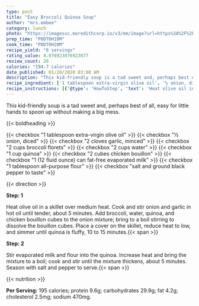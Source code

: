 ```yaml
---
type: post
title: "Easy Broccoli Quinoa Soup"
author: "mrs.embee"
category: lunch
photo: "https://imagesvc.meredithcorp.io/v3/mm/image?url=https%3A%2F%2Fimages.media-allrecipes.com%2Fuserphotos%2F879770.jpg"
prep_time: "P0DT0H10M"
cook_time: "P0DT0H20M"
recipe_yield: "6 servings"
rating_value: 4.076923076923077
review_count: 26
calories: "194.7 calories"
date_published: 01/20/2020 03:08 AM
description: "This kid-friendly soup is a tad sweet and, perhaps best of all, easy for little hands to spoon up without making a big mess."
recipe_ingredient: ['1 tablespoon extra-virgin olive oil', '½ onion, diced', '2 cloves garlic, minced', '2 cups broccoli florets', '2 cups water', '1 cup quinoa', '2 cubes  chicken bouillon', '1 (12 fluid ounce) can fat-free evaporated milk', '1 tablespoon all-purpose flour', 'salt and ground black pepper to taste']
recipe_instructions: [{'@type': 'HowToStep', 'text': 'Heat olive oil in a skillet over medium heat. Cook and stir onion and garlic in hot oil until tender, about 5 minutes. Add broccoli, water, quinoa, and chicken bouillon cubes to the onion mixture; bring to a boil stirring to dissolve the bouillon cubes. Place a cover on the skillet, reduce heat to low, and simmer until quinoa is fluffy, 10 to 15 minutes.\n'}, {'@type': 'HowToStep', 'text': 'Stir evaporated milk and flour into the quinoa. Increase heat and bring the mixture to a boil; cook and stir until the mixture thickens, about 5 minutes. Season with salt and pepper to serve.\n'}]
---
```


This kid-friendly soup is a tad sweet and, perhaps best of all, easy for little hands to spoon up without making a big mess. 

{{< boldheading >}}

{{< checkbox "1 tablespoon extra-virgin olive oil" >}}
{{< checkbox "½  onion, diced" >}}
{{< checkbox "2 cloves garlic, minced" >}}
{{< checkbox "2 cups broccoli florets" >}}
{{< checkbox "2 cups water" >}}
{{< checkbox "1 cup quinoa" >}}
{{< checkbox "2 cubes  chicken bouillon" >}}
{{< checkbox "1 (12 fluid ounce) can fat-free evaporated milk" >}}
{{< checkbox "1 tablespoon all-purpose flour" >}}
{{< checkbox "salt and ground black pepper to taste" >}}


{{< direction >}}

**Step: 1**

Heat olive oil in a skillet over medium heat. Cook and stir onion and garlic in hot oil until tender, about 5 minutes. Add broccoli, water, quinoa, and chicken bouillon cubes to the onion mixture; bring to a boil stirring to dissolve the bouillon cubes. Place a cover on the skillet, reduce heat to low, and simmer until quinoa is fluffy, 10 to 15 minutes.{{< span >}}

**Step: 2**

Stir evaporated milk and flour into the quinoa. Increase heat and bring the mixture to a boil; cook and stir until the mixture thickens, about 5 minutes. Season with salt and pepper to serve.{{< span >}}

{{< nutrition >}}

**Per Serving:** 195 calories; protein 9.6g; carbohydrates 29.9g; fat 4.2g; cholesterol 2.5mg; sodium 470mg.